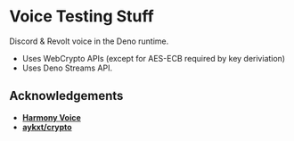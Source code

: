 # Voice Testing Stuff

Discord & Revolt voice in the Deno runtime.

- Uses WebCrypto APIs (except for AES-ECB required by key deriviation)
- Uses Deno Streams API.

## Acknowledgements

- [**Harmony Voice**](https://github.com/harmonyland/harmony_voice)
- [**aykxt/crypto**](https://github.com/aykxt/crypto)

